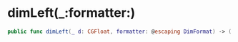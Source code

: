 # dimLeft(\_:​formatter:​)

``` swift
public func dimLeft(_ d:​ CGFloat, formatter:​ @escaping DimFormat) -> ([CGPoint]) -> [Label]
```
